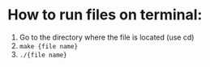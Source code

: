 # How to run files on terminal:
1. Go to the directory where the file is located (use cd)
2. `make {file name}`
3. `./{file name}`